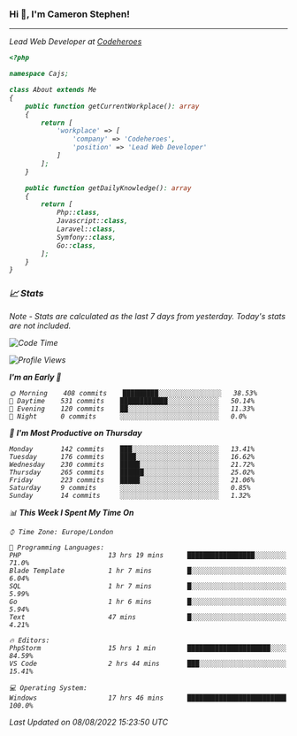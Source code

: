 ### Hi 👋, I'm Cameron Stephen!
<hr>
<p><em>Lead Web Developer at <a href="https://codeheroes.co.uk">Codeheroes</a></p>


```php
<?php

namespace Cajs;

class About extends Me
{
    public function getCurrentWorkplace(): array
    {
        return [
            'workplace' => [
                'company' => 'Codeheroes',
                'position' => 'Lead Web Developer'
            ]
        ];
    }

    public function getDailyKnowledge(): array
    {
        return [
            Php::class,
            Javascript::class,
            Laravel::class,
            Symfony::class,
            Go::class,
        ];
    }
}
```

### 📈 Stats
<p><em>Note - Stats are calculated as the last 7 days from yesterday. Today's stats are not included.</em></p>


<!--START_SECTION:waka-->
![Code Time](http://img.shields.io/badge/Code%20Time-3%2C076%20hrs%2049%20mins-blue)

![Profile Views](http://img.shields.io/badge/Profile%20Views-0-blue)

**I'm an Early 🐤** 

```text
🌞 Morning    408 commits    █████████░░░░░░░░░░░░░░░░   38.53% 
🌆 Daytime    531 commits    ████████████░░░░░░░░░░░░░   50.14% 
🌃 Evening    120 commits    ██░░░░░░░░░░░░░░░░░░░░░░░   11.33% 
🌙 Night      0 commits      ░░░░░░░░░░░░░░░░░░░░░░░░░   0.0%

```
📅 **I'm Most Productive on Thursday** 

```text
Monday       142 commits    ███░░░░░░░░░░░░░░░░░░░░░░   13.41% 
Tuesday      176 commits    ████░░░░░░░░░░░░░░░░░░░░░   16.62% 
Wednesday    230 commits    █████░░░░░░░░░░░░░░░░░░░░   21.72% 
Thursday     265 commits    ██████░░░░░░░░░░░░░░░░░░░   25.02% 
Friday       223 commits    █████░░░░░░░░░░░░░░░░░░░░   21.06% 
Saturday     9 commits      ░░░░░░░░░░░░░░░░░░░░░░░░░   0.85% 
Sunday       14 commits     ░░░░░░░░░░░░░░░░░░░░░░░░░   1.32%

```


📊 **This Week I Spent My Time On** 

```text
⌚︎ Time Zone: Europe/London

💬 Programming Languages: 
PHP                      13 hrs 19 mins      █████████████████░░░░░░░░   71.0% 
Blade Template           1 hr 7 mins         █░░░░░░░░░░░░░░░░░░░░░░░░   6.04% 
SQL                      1 hr 7 mins         █░░░░░░░░░░░░░░░░░░░░░░░░   5.99% 
Go                       1 hr 6 mins         █░░░░░░░░░░░░░░░░░░░░░░░░   5.94% 
Text                     47 mins             █░░░░░░░░░░░░░░░░░░░░░░░░   4.21%

🔥 Editors: 
PhpStorm                 15 hrs 1 min        █████████████████████░░░░   84.59% 
VS Code                  2 hrs 44 mins       ███░░░░░░░░░░░░░░░░░░░░░░   15.41%

💻 Operating System: 
Windows                  17 hrs 46 mins      █████████████████████████   100.0%

```


 Last Updated on 08/08/2022 15:23:50 UTC
<!--END_SECTION:waka-->
